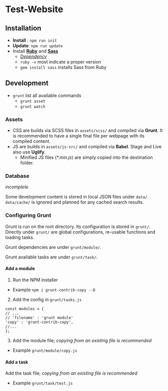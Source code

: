# Test-Website

## Installation

- **Install** : `npm run init`
- **Update**: `npm run update`
- Install [**Ruby**](http://www.ruby-lang.org/en/downloads/) and [**Sass**](http://sass-lang.com/install)
  - [_Dependency_](https://github.com/gruntjs/grunt-contrib-sass)
  - `ruby -v` most indicate a proper version
  - `gem install sass` installs Sass from Ruby

## Development

- `grunt` list all available commands
  - `grunt asset`
  - `grunt watch`

### Assets

- CSS are builds via SCSS files in `assets/scss/` and compiled via **Grunt**. It is recommended to have a single final file per webpage with its compiled content.
- JS are builds in `assets/js-src/` and compiled via **Babel**. Stage and Live also use **Uglify**.
  - Minified JS files (_*.min.js_) are simply copied into the destination folder.

### Database

_incomplete_

Some development content is stored in local JSON files under `data/`. `data/cache/` is ignored and planned for any cached search results.

### Configuring Grunt

Grunt is run on the root directory. Its configuration is stored in `grunt/`. Directly under `grunt/` are global configurations, re-usable functions and loading tasks.

Grunt dependencies are under `grunt/module/`.

Grunt available tasks are under `grunt/task/`.

#### Add a module

1. Run the NPM installer
  - Example `npm i grunt-contrib-copy --D`

2. Add the config in `grunt/tasks.js`

```
const modules = {
// ...
// 'filename' : 'grunt module'
'copy' : 'grunt-contrib-copy',
//...
};
```

3. Add the module file; _copying from an existing file is recommended_
  - Example `grunt/module/copy.js`

#### Add a task

Add the task file; _copying from an existing file is recommended_
  - Example `grunt/task/test.js`